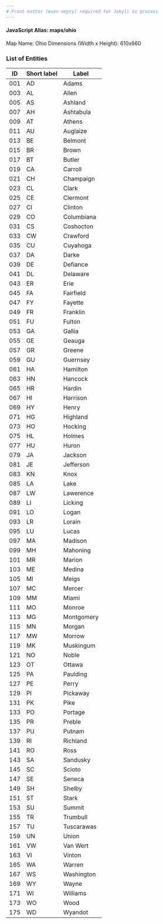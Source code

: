 ```yaml
---
# Front matter (even empty) required for Jekyll to process
---
```


#### JavaScript Alias: maps/ohio

Map Name: Ohio
Dimensions (Width x Height): 610x660





### List of Entities

ID | Short label | Label
---|---|---|
001|AD|Adams
003|AL|Allen
005|AS|Ashland
007|AH|Ashtabula
009|AT|Athens
011|AU|Auglaize
013|BE|Belmont
015|BR|Brown
017|BT|Butler
019|CA|Carroll
021|CH|Champaign
023|CL|Clark
025|CE|Clermont
027|CI|Clinton
029|CO|Columbiana
031|CS|Coshocton
033|CW|Crawford
035|CU|Cuyahoga
037|DA|Darke
039|DE|Defiance
041|DL|Delaware
043|ER|Erie
045|FA|Fairfield
047|FY|Fayette
049|FR|Franklin
051|FU|Fulton
053|GA|Gallia
055|GE|Geauga
057|GR|Greene
059|GU|Guernsey
061|HA|Hamilton
063|HN|Hancock
065|HR|Hardin
067|HI|Harrison
069|HY|Henry
071|HG|Highland
073|HO|Hocking
075|HL|Holmes
077|HU|Huron
079|JA|Jackson
081|JE|Jefferson
083|KN|Knox
085|LA|Lake
087|LW|Lawerence
089|LI|Licking
091|LO|Logan
093|LR|Lorain
095|LU|Lucas
097|MA|Madison
099|MH|Mahoning
101|MR|Marion
103|ME|Medina
105|MI|Meigs
107|MC|Mercer
109|MM|Miami
111|MO|Monroe
113|MG|Montgomery
115|MN|Morgan
117|MW|Morrow
119|MK|Muskingum
121|NO|Noble
123|OT|Ottawa
125|PA|Paulding
127|PE|Perry
129|PI|Pickaway
131|PK|Pike
133|PO|Portage
135|PR|Preble
137|PU|Putnam
139|RI|Richland
141|RO|Ross
143|SA|Sandusky
145|SC|Scioto
147|SE|Seneca
149|SH|Shelby
151|ST|Stark
153|SU|Summit
155|TR|Trumbull
157|TU|Tuscarawas
159|UN|Union
161|VW|Van Wert
163|VI|Vinton
165|WA|Warren
167|WS|Washington
169|WY|Wayne
171|WI|Williams
173|WO|Wood
175|WD|Wyandot

